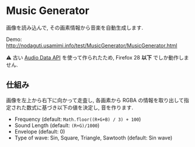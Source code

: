 # Music Generator

画像を読み込んで, その画素情報から音楽を自動生成します.

Demo: http://nodaguti.usamimi.info/test/MusicGenerator/MusicGenerator.html

:warning: 古い [Audio Data API](https://developer.mozilla.org/en-US/docs/Archive/Mozilla/Introducing_the_Audio_API_Extension)
を使って作られたため, Firefox 28 **以下** でしか動作しません.

## 仕組み

画像を左上から右下に向かって走査し, 各画素から RGBA の情報を取り出して指定された数式に基づき以下の値を決定し, 音を作ります.

- Frequency (default: `Math.floor((R+G+B) / 3) + 100`)
- Sound Length (default: `(R+G)/1000`)
- Envelope (default: 0)
- Type of wave: Sin, Square, Triangle, Sawtooth (default: Sin wave)
